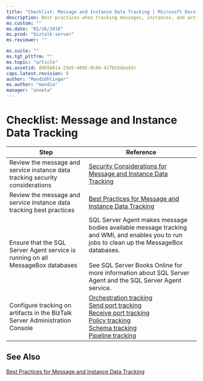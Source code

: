 ```yaml
---
title: "Checklist: Message and Instance Data Tracking | Microsoft Docs"
description: Best practices when tracking messages, instances, and artifacts in BizTalk Server
ms.custom: ""
ms.date: "02/26/2018"
ms.prod: "biztalk-server"
ms.reviewer: ""

ms.suite: ""
ms.tgt_pltfrm: ""
ms.topic: "article"
ms.assetid: d4b5b614-23e5-4895-9c66-417b55dee43c
caps.latest.revision: 9
author: "MandiOhlinger"
ms.author: "mandia"
manager: "anneta"
---
```

# Checklist: Message and Instance Data Tracking
|Step|Reference|  
|----------|---------------|  
|Review the message and service instance data tracking  security considerations|[Security Considerations for Message and Instance Data Tracking](../core/security-considerations-for-message-and-instance-data-tracking.md)|  
|Review the  message and service instance data tracking best practices|[Best Practices for Message and Instance Data Tracking](../core/best-practices-for-message-and-instance-data-tracking.md)|  
|Ensure that the SQL Server Agent service is running on all MessageBox databases|SQL Server Agent makes message bodies available message tracking and WMI, and enables you to run jobs to clean up the MessageBox databases.<br /><br /> See SQL Server Books Online for more information about SQL Server Agent and the SQL Server Agent service.|  
|Configure tracking on artifacts in the BizTalk Server Administration Console|[Orchestration tracking](how-to-configure-tracking-for-an-orchestration.md)<br/>[Send port tracking](how-to-configure-tracking-for-a-send-port.md)<br/>[Receive port tracking](how-to-configure-tracking-for-a-receive-port.md)<br/>[Policy tracking](how-to-configure-tracking-for-a-policy.md)<br/>[Schema tracking](how-to-configure-tracking-for-a-schema.md)<br/>[Pipeline tracking](how-to-configure-tracking-for-a-pipeline.md)|  
  
## See Also  
 [Best Practices for Message and Instance Data Tracking](../core/best-practices-for-message-and-instance-data-tracking.md)
